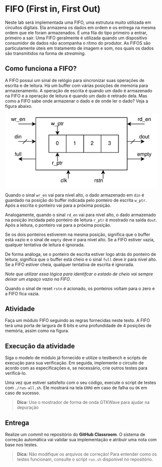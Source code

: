 # FIFO (First in, First Out)

Neste lab será implementada uma FIFO, uma estrutura muito utilizada em circuitos digitais. Ela armazena os dados em ordem e os entrega na mesma ordem que ele foram armazenados. É uma fila do tipo primeiro a entrar, primeiro a sair. Uma FIFO geralmente é utilizada quando um dispositivo consumidor de dados não acompanha o ritmo do produtor. As FIFOS são particulamente úteis em tratamento de imagem e som, nos quais os dados são transmitidos na forma de *streaming*.

## Como funciona a FIFO?

A FIFO possui um sinal de relógio para sincronizar suas operações de escrita e de leitura. Há um buffer com várias posições de memória para armazenamento. A operação de escrita é quando um dado é armazenado na FIFO e a operação de leitura é quando um dado é retirado dela. Mas como a FIFO sabe onde armazenar o dado e de onde ler o dado? Veja a figura abaixo.

![fifo](fifo.svg)

Quando o sinal `wr_en` vai para nível alto, o dado armazenado em `din` é guardado na posição do buffer indicada pelo ponteiro de escrita `w_ptr`. Após a escrita o ponteiro vai para a próxima posição.

Analogamente, quando o sinal `rd_en` vai para nível alto, o dado armazenado na posição incidada pelo ponteiro de leitura `r_ptr` é mostrado na saída `dout`. Após a leitura, o ponteiro vai para a próxima posição.

Se os dois ponteiros estiverem na mesma posição, significa que o buffer está vazio e o sinal de `empty` deve ir para nível alto. Se a FIFO estiver vazia, qualquer tentativa de leitura é ignorada.

De forma análoga, se o ponteiro de escrita estiver logo atrás do ponteiro de leitura, significa que o buffer está cheio e o sinal `full` deve ir para nível alto. Se a FIFO estiver cheia, qualquer tentativa de escrita é ignorada.

*Note que utilizar essa lógica para identifcar o estado de cheio vai sempre deixar um espaço vazio na FIFO*.

Quando o sinal de reset `rstn` é acionado, os ponteiros voltam para o zero e a FIFO fica vazia.

## Atividade

Faça um módulo FIFO seguindo as regras fornecidas neste texto. A FIFO terá uma porta de largura de 8 bits e uma profundidade de 4 posições de memória, assim como na figura.

## Execução da atividade

Siga o modelo de módulo já fornecido e utilize o testbench e scripts de execução para sua verificação. Em seguida, implemente o circuito de acordo com as especificações e, se necessário, crie outros testes para verificá-lo.

Uma vez que estiver satisfeito com o seu código, execute o script de testes com `./run-all.sh`. Ele mostrará na tela `ERRO` em caso de falha ou `OK` em caso de sucesso.

> **Dica:** Use o mostrador de forma de onda GTKWave para ajudar na depuração

## Entrega

Realize um *commit* no repositório do **GitHub Classroom**. O sistema de correção automática vai validar sua implementação e atribuir uma nota com base nos testes.

> **Dica:**  Não modifique os arquivos de correção! Para entender como os testes funcionam, consulte o script `run.sh` disponível no repositório.